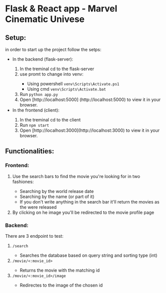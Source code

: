 # Flask & React app - Marvel Cinematic Univese

## Setup:
in order to start up the project follow the setps:

<ul>
    <li>In the backend (flask-server):</li>
        <ol>
            <li>In the treminal cd to the flask-server</li>
            <li>use promt to change into venv: </li>
                <ul>
                    <li>Using powershell <code>venv\Scripts\Activate.ps1</code></li>
                    <li>Using cmd <code>venv\Scripts\Activate.bat</code></li>
                </ul>
            <li>Run <code>python app.py</code></li>
            <li>Open [http://localhost:5000] (http://localhost:5000) to view it in your browser.</li>
        </ol>
    <li>In the frontend (client):</li>
        <ol>
            <li>In the treminal cd to the client</li>
            <li>Run <code>npm start</code></li>
            <li>Open [http://localhost:3000](http://localhost:3000) to view it in your browser.</li>
        </ol>
</ul>

## Functionalities:
### Frontend:
<ol>
    <li>Use the search bars to find the movie you're looking for in two fashiones:</li>
        <ul>
            <li>Searching by the world release date</li>
            <li>Searching by the name (or part of it)</li>
            <li>If you don't write anything in the search bar it'll return the movies as the were released </li>
        </ul>
    <li>By clicking on he image you'll be redirected to the movie profile page</li>
</ol>

### Backend:
There are 3 endpoint to test:
<ol>
    <li><code>/search</code></li>
        <ul>
            <li>Searches the database based on query string and sorting type (int)</li>
        </ul>
    <li><code>/movie/<:movie_id></code></li>
        <ul>
            <li>Returns the movie with the matching id</li>
        </ul>
    <li><code>/movie/<:movie_id>/image</code></li>
        <ul>
            <li>Redirectes to the image of the chosen id</li>
        </ul>
</ol>

